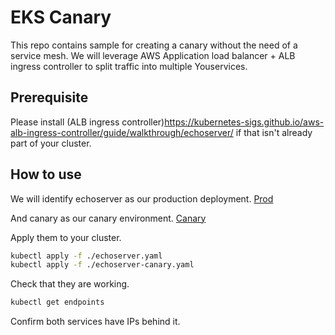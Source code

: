 # EKS Canary

This repo contains sample for creating a canary without the need of a service mesh. We will leverage AWS Application load balancer + ALB ingress controller to split traffic into multiple Youservices.

## Prerequisite

Please install (ALB ingress controller)<https://kubernetes-sigs.github.io/aws-alb-ingress-controller/guide/walkthrough/echoserver/> if that isn't already part of your cluster.

## How to use

We will identify echoserver as our production deployment.
[Prod](./echoserver.yaml)

And canary as our canary environment.
[Canary](./echoserver-canary.yaml)

Apply them to your cluster.

```bash
kubectl apply -f ./echoserver.yaml
kubectl apply -f ./echoserver-canary.yaml
```

Check that they are working.

```bash
kubectl get endpoints
```

Confirm both services have IPs behind it.